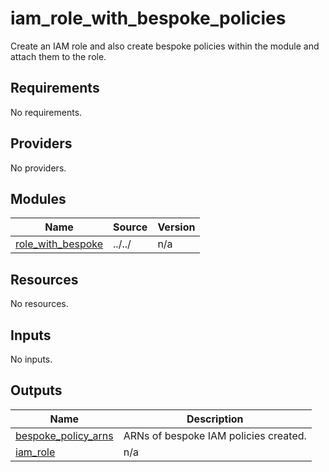# iam_role_with_bespoke_policies

Create an IAM role and also create bespoke policies within the module and attach them to the role.

## Requirements

No requirements.

## Providers

No providers.

## Modules

| Name                                                                                        | Source | Version |
| ------------------------------------------------------------------------------------------- | ------ | ------- |
| <a name="module_role_with_bespoke"></a> [role\_with\_bespoke](#module\_role\_with\_bespoke) | ../../ | n/a     |

## Resources

No resources.

## Inputs

No inputs.

## Outputs

| Name                                                                                              | Description                           |
| ------------------------------------------------------------------------------------------------- | ------------------------------------- |
| <a name="output_bespoke_policy_arns"></a> [bespoke\_policy\_arns](#output\_bespoke\_policy\_arns) | ARNs of bespoke IAM policies created. |
| <a name="output_iam_role"></a> [iam\_role](#output\_iam\_role)                                    | n/a                                   |
